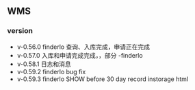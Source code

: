 ## WMS

### version
* v-0.56.0 finderlo
查询、入库完成，申请正在完成
* v-0.57.0 
入库和申请完成完成，，部分 -finderlo
* v-0.58.1
        日志和消息
* v-0.59.2 
finderlo bug fix
* v-0.59.3
finderlo SHOW before 30 day record instorage html
